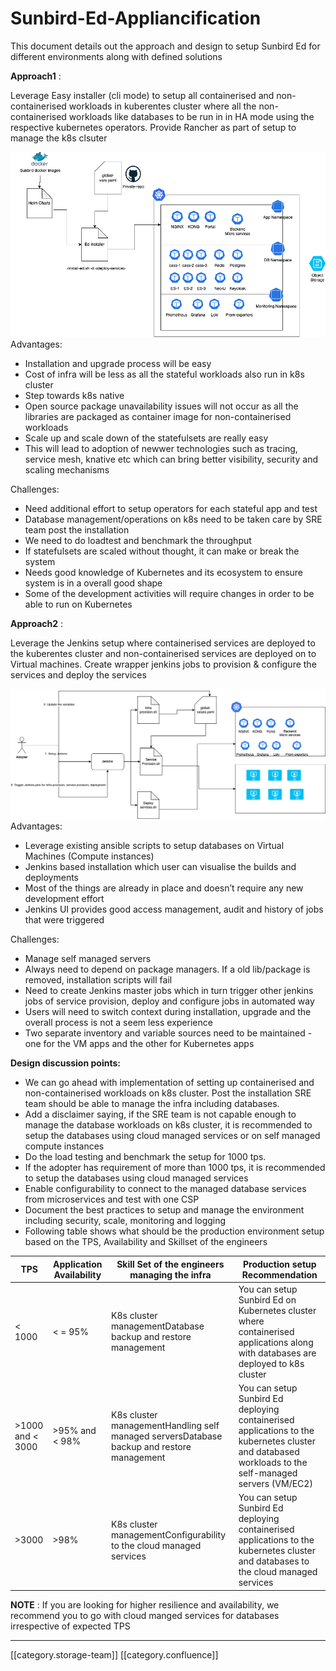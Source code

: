 # Sunbird-Ed-Appliancification

This document details out the approach and design to setup Sunbird Ed for different environments along with defined solutions

**Approach1** :

Leverage Easy installer (cli mode) to setup all containerised and non-containerised workloads in kuberentes cluster where all the non-containerised workloads like databases to be run in in HA mode using the respective kubernetes operators. Provide Rancher as part of setup to manage the k8s clsuter

![](../../../../.gitbook/assets/Ed-Prodsetup-k8s.png)Advantages:

* Installation and upgrade process will be easy
* Cost of infra will be less as all the stateful workloads also run in k8s cluster
* Step towards k8s native
* Open source package unavailability issues will not occur as all the libraries are packaged as container image for non-containerised workloads
* Scale up and scale down of the statefulsets are really easy
* This will lead to adoption of newwer technologies such as tracing, service mesh, knative etc which can bring better visibility, security and scaling mechanisms

Challenges:

* Need additional effort to setup operators for each stateful app and test
* Database management/operations on k8s need to be taken care by SRE team post the installation
* We need to do loadtest and benchmark the throughput
* If statefulsets are scaled without thought, it can make or break the system
* Needs good knowledge of Kubernetes and its ecosystem to ensure system is in a overall good shape
* Some of the development activities will require changes in order to be able to run on Kubernetes

**Approach2** :

Leverage the Jenkins setup where containerised services are deployed to the kuberentes cluster and non-containerised services are deployed on to Virtual machines. Create wrapper jenkins jobs to provision & configure the services and deploy the services

![](../../../../.gitbook/assets/Ed-ProdSetup-k8s-VM.png)Advantages:

* Leverage existing ansible scripts to setup databases on Virtual Machines (Compute instances)
* Jenkins based installation which user can visualise the builds and deployments
* Most of the things are already in place and doesn’t require any new development effort
* Jenkins UI provides good access management, audit and history of jobs that were triggered

Challenges:

* Manage self managed servers
* Always need to depend on package managers. If a old lib/package is removed, installation scripts will fail
* Need to create Jenkins master jobs which in turn trigger other jenkins jobs of service provision, deploy and configure jobs in automated way
* Users will need to switch context during installation, upgrade and the overall process is not a seem less experience
* Two separate inventory and variable sources need to be maintained - one for the VM apps and the other for Kubernetes apps

**Design discussion points:**

* We can go ahead with implementation of setting up containerised and non-containerised workloads on k8s cluster. Post the installation SRE team should be able to manage the infra including databases.
* Add a disclaimer saying, if the SRE team is not capable enough to manage the database workloads on k8s cluster, it is recommended to setup the databases using cloud managed services or on self managed compute instances
* Do the load testing and benchmark the setup for 1000 tps.
* If the adopter has requirement of more than 1000 tps, it is recommended to setup the databases using cloud managed services
* Enable configurability to connect to the managed database services from microservices and test with one CSP
* Document the best practices to setup and manage the environment including security, scale, monitoring and logging
* Following table shows what should be the production environment setup based on the TPS, Availability and Skillset of the engineers

| **TPS**          | **Application Availability** | **Skill Set of the engineers managing the infra**                                         | **Production setup Recommendation**                                                                                                                  |
| ---------------- | ---------------------------- | ----------------------------------------------------------------------------------------- | ---------------------------------------------------------------------------------------------------------------------------------------------------- |
| < 1000           | < = 95%                      | K8s cluster managementDatabase backup and restore management                              | You can setup Sunbird Ed on Kubernetes cluster where containerised applications along with databases are deployed to k8s cluster                     |
| >1000 and < 3000 | >95% and < 98%               | K8s cluster managementHandling self managed serversDatabase backup and restore management | You can setup Sunbird Ed deploying containerised applications to the kubernetes cluster and databased workloads to the self-managed servers (VM/EC2) |
| >3000            | >98%                         | K8s cluster managementConfigurability to the cloud managed services                       | You can setup Sunbird Ed deploying containerised applications to the kubernetes cluster and databases to the cloud managed services                  |

**NOTE** : If you are looking for higher resilience and availability, we recommend you to go with cloud manged services for databases irrespective of expected TPS

***

\[\[category.storage-team]] \[\[category.confluence]]
